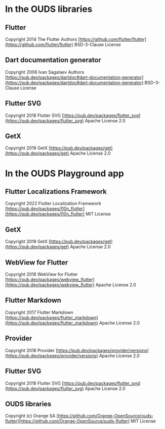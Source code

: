 # In the OUDS libraries

## Flutter

Copyright 2014 The Flutter Authors
[https://github.com/flutter/flutter](https://github.com/flutter/flutter)
BSD-3-Clause License

## Dart documentation generator

Copyright 2006 Ivan Sagalaev Authors
[https://pub.dev/packages/dartdoc#dart-documentation-generator](https://pub.dev/packages/dartdoc#dart-documentation-generator)
BSD-3-Clause License

## Flutter SVG

Copyright 2018 Flutter SVG
[https://pub.dev/packages/flutter_svg](https://pub.dev/packages/flutter_svg)
Apache License 2.0

## GetX

Copyright 2019 GetX
[https://pub.dev/packages/get](https://pub.dev/packages/get)
Apache License 2.0


# In the OUDS Playground app

## Flutter Localizations Framework

Copyright 2022 Flutter Localization Framework
[https://pub.dev/packages/l10n_flutter](https://pub.dev/packages/l10n_flutter)
MIT License

## GetX

Copyright 2019 GetX
[https://pub.dev/packages/get](https://pub.dev/packages/get)
Apache License 2.0

## WebView for Flutter

Copyright 2018 WebView for Flutter
[https://pub.dev/packages/webview_flutter](https://pub.dev/packages/webview_flutter)
Apache License 2.0

## Flutter Markdown

Copyright 2017 Flutter Markdown
[https://pub.dev/packages/flutter_markdown](https://pub.dev/packages/flutter_markdown)
Apache License 2.0

## Provider

Copyright 2018 Provider
[https://pub.dev/packages/provider/versions](https://pub.dev/packages/provider/versions)
Apache License 2.0

## Flutter SVG

Copyright 2018 Flutter SVG
[https://pub.dev/packages/flutter_svg](https://pub.dev/packages/flutter_svg)
Apache License 2.0

## OUDS libraries

Copyright (c) Orange SA
[https://github.com/Orange-OpenSource/ouds-flutter](https://github.com/Orange-OpenSource/ouds-flutter)
MIT License
